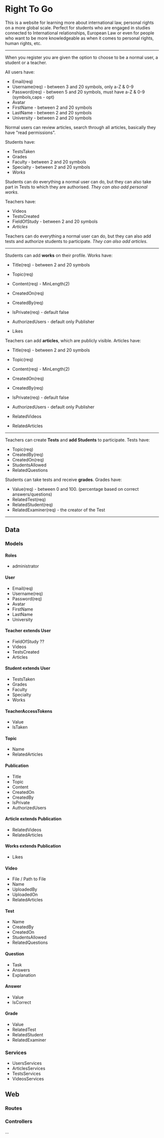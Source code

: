 # Right To Go

This is a website for learning more about international law, personal rights on a more global scale. Perfect for students who are engaged in studies connected to International relationships, European Law or even for people who want to be more knowledgeable as when it comes to personal rights, human rights, etc.

------
When you register you are given the option to choose to be a normal user, a student or a teacher. 

All users have:
 * Email(req)
 * Username(req) - between 3 and 20 symbols, only a-Z & 0-9
 * Password(req) - between 5 and 20 symbols, must have a-Z & 0-9 (symbols,caps - opt)
 * Avatar
 * FirstName - between 2 and 20 symbols
 * LastName - between 2 and 20 symbols
 * University - between 2 and 20 symbols

Normal users can review articles, search through all articles, basically they have "read permissions". 

Students have:
 * TestsTaken
 * Grades
 * Faculty - between 2 and 20 symbols
 * Specialty - between 2 and 20 symbols
 * *Works*

Students can do everything a normal user can do, but they can also take part in Tests to which they are authorised. *They can also add personal works.*

Teachers have:
 * Videos
 * TestsCreated
 * FieldOfStudy - between 2 and 20 symbols
 * *Articles*

Teachers can do everything a normal user can do, but they can also add tests and authorize students to participate. *They can also add articles.*

------

Students can add **works** on their profile. Works have:

 * Title(req) - between 2 and 20 symbols
 * Topic(req)
 * Content(req) - MinLength(2)
 * CreatedOn(req)
 * CreatedBy(req)
 * IsPrivate(req) - default false
 * AuthorizedUsers - default only Publisher

 * Likes

Teachers can add **articles**, which are publicly visible. Articles have:

 * Title(req) - between 2 and 20 symbols
 * Topic(req)
 * Content(req) - MinLength(2)
 * CreatedOn(req)
 * CreatedBy(req)
 * IsPrivate(req) - default false
 * AuthorizedUsers - default only Publisher

 * RelatedVideos
 * RelatedArticles
 
------
Teachers can create **Tests** and **add Students** to participate. Tests have:

 * Topic(req)
 * CreatedBy(req)
 * CreatedOn(req)
 * StudentsAllowed
 * RelatedQuestions

Students can take tests and receive **grades**. Grades have:

 * Value(req) - between 0 and 100. (percentage based on correct answers/questions)
 * RelatedTest(req)
 * RelatedStudent(req)
 * RelatedExaminer(req) - the creator of the Test

------



## Data

### Models

#### Roles

* administrator

#### User

* Email(req)
* Username(req)
* Password(req)
* Avatar
* FirstName
* LastName
* University


#### Teacher extends User
  * FieldOfStudy ??
  * Videos
  * TestsCreated
  * Articles

#### Student extends User
  * TestsTaken
  * Grades
  * Faculty
  * Specialty
  * Works

#### TeacherAccessTokens
 * Value
 * IsTaken

#### Topic

* Name
* RelatedArticles

#### Publication
 * Title
 * Topic
 * Content
 * CreatedOn
 * CreatedBy
 * IsPrivate
 * AuthorizedUsers

#### Article extends Publication

* RelatedVideos
* RelatedArticles

#### Works extends Publication
 * Likes

#### Video

* File / Path to File
* Name
* UploadedBy
* UploadedOn
* RelatedArticles

#### Test

* Name
* CreatedBy
* CreatedOn
* StudentsAllowed
* RelatedQuestions

#### Question
* Task
* Answers
* Explanation

#### Answer
 * Value
 * IsCorrect

#### Grade

 * Value
 * RelatedTest
 * RelatedStudent
 * RelatedExaminer

### Services

* UsersServices
* ArticlesServices
* TestsServices
* VideosServices

## Web

### Routes

### Controllers

...

